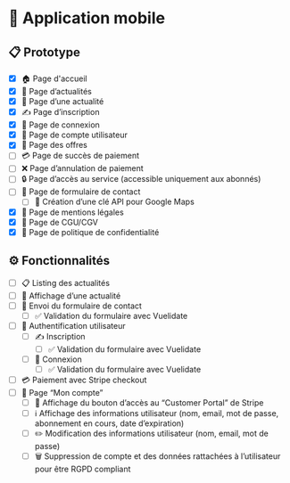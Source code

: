 # 📱 Application mobile 

## 📋 Prototype

- [X] 🏠 Page d'accueil
- [X] 📰 Page d’actualités
- [X] 📰 Page d’une actualité
- [X] ✍️ Page d’inscription
- [X] 🔑 Page de connexion
- [X] 👤 Page de compte utilisateur
- [X] 💼 Page des offres
- [ ] 💳 Page de succès de paiement
- [ ] ❌ Page d’annulation de paiement
- [ ] 🔒 Page d’accès au service (accessible uniquement aux abonnés)
- [ ] 📝 Page de formulaire de contact
  - [ ] 🔑 Création d’une clé API pour Google Maps
- [X] 📄 Page de mentions légales
- [X] 📃 Page de CGU/CGV
- [X] 🔏 Page de politique de confidentialité

## ⚙️ Fonctionnalités

- [ ] 📋 Listing des actualités
- [ ] 📰 Affichage d’une actualité
- [ ] 📨 Envoi du formulaire de contact
  - [ ] ✅ Validation du formulaire avec Vuelidate
- [ ] 🔑 Authentification utilisateur
  - [ ] ✍️ Inscription
    - [ ] ✅ Validation du formulaire avec Vuelidate
  - [ ] 🔑 Connexion
    - [ ] ✅ Validation du formulaire avec Vuelidate
- [ ] 💳 Paiement avec Stripe checkout
- [ ] 👤 Page “Mon compte”
  - [ ] 🔘 Affichage du bouton d’accès au “Customer Portal” de Stripe
  - [ ] ℹ️ Affichage des informations utilisateur (nom, email, mot de passe, abonnement en cours, date d’expiration)
  - [ ] ✏️ Modification des informations utilisateur (nom, email, mot de passe)
  - [ ] 🗑️ Suppression de compte et des données rattachées à l’utilisateur pour être RGPD compliant
